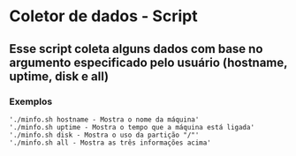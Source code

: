 # Coletor de dados - Script
## Esse script coleta alguns dados com base no argumento especificado pelo usuário (hostname, uptime, disk e all)

### Exemplos
    './minfo.sh hostname - Mostra o nome da máquina'
    './minfo.sh uptime - Mostra o tempo que a máquina está ligada'
    './minfo.sh disk - Mostra o uso da partição "/"'
    './minfo.sh all - Mostra as três informações acima'
